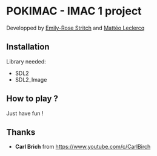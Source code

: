 # POKIMAC - IMAC 1 project

Developped by [Emily-Rose Stritch](https://github.com/emilyrosest) and [Mattéo Leclercq](https://github.com/MatteoL-W)

## Installation

Library needed:
- SDL2
- SDL2_Image

## How to play ?
Just have fun !

## Thanks
- **Carl Brich** from https://www.youtube.com/c/CarlBirch